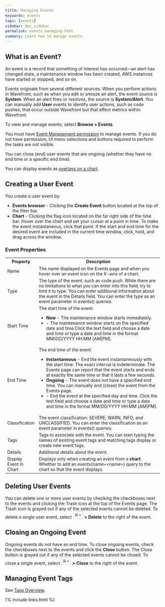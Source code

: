 ```yaml
---
title: Managing Events
keywords: events
tags: [events]
sidebar: doc_sidebar
permalink: events_managing.html
summary: Learn how to manage events.
---
```


## What is an Event?

An event is a record that something of interest has occurred&mdash;an alert has changed state,
a maintenance window has been created, AWS instances have started or stopped, and so on.

Events originate from several different sources. When you perform actions in Wavefront, such as when you edit or snooze an alert, the event source is **System**. When an alert fires or resolves, the source is **System/Alert**. You can manually add **User** events to identify user actions, such as code pushes, that occur outside Wavefront but that affect metrics within Wavefront.

To view and manage events, select **Browse > Events**.

You must have [Event Management permission](permissions) to manage events. If you do not have permission, UI menu selections and buttons required to perform the tasks are not visible.

You can close (end) user events that are ongoing (whether they have no end time or a specific end time).

You can display events as [overlays on a chart](charts_events).

## Creating a User Event

You create a user event by:
<ul>
<li><strong>Events browser</strong> - Clicking the <strong>Create Event</strong> button located at the top of the filter bar.</span></li>
<li><strong>Chart</strong> - Clicking the flag icon <i class="fa fa-flag"></i> located on the far right side of the time
bar. Hover over the chart and set your cursor at a point in time. To make the event instantaneous, click that point.
If the start and end time for the desired event are included in the current time window, click, hold, and drag across the window.</li>
</ul>

### Event Properties

<table>
<tbody>
<tr><th width="20%">Property</th><th width="80%">Description</th></tr>
<tr>
<td>Name</td>
<td>The name displayed on the Events page and when you hover over an event icon on the X-axis of a chart.</td>
</tr>
<tr>
<td>Type</td>
<td>The type of the event, such as code push. While there are no limitations to what you can enter into this field, try to limit it to type. You can enter additional information about the event in the Details field.  You can enter the type as an event parameter in events() queries.</td>
</tr>
<tr>
<td>Start Time</td>
<td>The start time of the event:
<ul><li><strong>Now</strong> - The maintenance window starts immediately.</li>
<li><i class="fa fa-calendar"></i> - The maintenance window starts on the specified date and time.Click the text field and choose a date and time or type a date and time in the format MM/DD/YYYY HH:MM [AM|PM].</li></ul></td>
</tr>
<tr>
<td>End Time</td>
<td>The end time of the event:
<ul>
<li><strong>Instantaneous</strong> - End the event instantaneously with the start time. The exact interval is indeterminate. The Events page can report that the event starts and ends at exactly the same time or that it lasts a few seconds.</li>
<li><strong>Ongoing</strong> - The event does not have a specified end time. You can manually end (close) the event from the Events page.</li>
<li><i class="fa fa-calendar"></i> - End the event at the specified day and time. Click the text field and choose a date and time or type a date and time in the format MM/DD/YYYY HH:MM [AM|PM].</li></ul></td>
</tr>
<tr>
<td>Classification</td>
<td>The event classification: SEVERE, WARN, INFO, and UNCLASSIFIED. You can enter the classification as an event parameter in events() queries.</td>
</tr>
<tr>
<td>Tags</td>
<td>Tags to associate with the event. You can start typing the names of existing event tags and matching tags display or create new event tags.</td>
</tr>
<tr>
<td>Details</td>
<td>Additional details about the event.</td>
</tr>
<tr>
<td>Display Event in Chart</td>
<td>Displays only when creating an event from a <strong>chart</strong>. Whether to add an events(name=&lt;name&gt;) query to the chart so that the event displays.</td>
</tr>
</tbody>
</table>

## Deleting User Events

You can delete one or more user events by checking the checkboxes next to the events and clicking the Trash icon <i class="fa fa-trash"></i> at the top of the Events page. The Trash icon is grayed out if any of the selected events cannot be deleted. To delete a single user event, select ![action menu](images/action_menu.png#inline) **> Delete** to the right of the event.

## Closing an Ongoing Event
Ongoing events do not have an end time. To close ongoing events, check the checkboxes next to the events and click the **Close** button. The Close button is grayed out if any of the selected events cannot be closed.
To close a single event, select ![action menu](images/action_menu.png#inline) **> Close** to the right of the event.

## Managing Event Tags

See [Tags Overview](tags_overview#entity_tags).

{% include links.html %}
